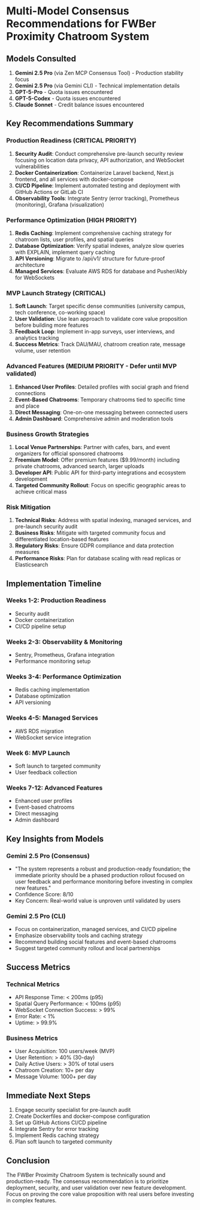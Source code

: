 # Multi-Model Consensus Recommendations for FWBer Proximity Chatroom System

## Models Consulted
1. **Gemini 2.5 Pro** (via Zen MCP Consensus Tool) - Production stability focus
2. **Gemini 2.5 Pro** (via Gemini CLI) - Technical implementation details
3. **GPT-5-Pro** - Quota issues encountered
4. **GPT-5-Codex** - Quota issues encountered
5. **Claude Sonnet** - Credit balance issues encountered

## Key Recommendations Summary

### Production Readiness (CRITICAL PRIORITY)
1. **Security Audit**: Conduct comprehensive pre-launch security review focusing on location data privacy, API authorization, and WebSocket vulnerabilities
2. **Docker Containerization**: Containerize Laravel backend, Next.js frontend, and all services with docker-compose
3. **CI/CD Pipeline**: Implement automated testing and deployment with GitHub Actions or GitLab CI
4. **Observability Tools**: Integrate Sentry (error tracking), Prometheus (monitoring), Grafana (visualization)

### Performance Optimization (HIGH PRIORITY)
1. **Redis Caching**: Implement comprehensive caching strategy for chatroom lists, user profiles, and spatial queries
2. **Database Optimization**: Verify spatial indexes, analyze slow queries with EXPLAIN, implement query caching
3. **API Versioning**: Migrate to /api/v1/ structure for future-proof architecture
4. **Managed Services**: Evaluate AWS RDS for database and Pusher/Ably for WebSockets

### MVP Launch Strategy (CRITICAL)
1. **Soft Launch**: Target specific dense communities (university campus, tech conference, co-working space)
2. **User Validation**: Use lean approach to validate core value proposition before building more features
3. **Feedback Loop**: Implement in-app surveys, user interviews, and analytics tracking
4. **Success Metrics**: Track DAU/MAU, chatroom creation rate, message volume, user retention

### Advanced Features (MEDIUM PRIORITY - Defer until MVP validated)
1. **Enhanced User Profiles**: Detailed profiles with social graph and friend connections
2. **Event-Based Chatrooms**: Temporary chatrooms tied to specific time and place
3. **Direct Messaging**: One-on-one messaging between connected users
4. **Admin Dashboard**: Comprehensive admin and moderation tools

### Business Growth Strategies
1. **Local Venue Partnerships**: Partner with cafes, bars, and event organizers for official sponsored chatrooms
2. **Freemium Model**: Offer premium features ($9.99/month) including private chatrooms, advanced search, larger uploads
3. **Developer API**: Public API for third-party integrations and ecosystem development
4. **Targeted Community Rollout**: Focus on specific geographic areas to achieve critical mass

### Risk Mitigation
1. **Technical Risks**: Address with spatial indexing, managed services, and pre-launch security audit
2. **Business Risks**: Mitigate with targeted community focus and differentiated location-based features
3. **Regulatory Risks**: Ensure GDPR compliance and data protection measures
4. **Performance Risks**: Plan for database scaling with read replicas or Elasticsearch

## Implementation Timeline

### Weeks 1-2: Production Readiness
- Security audit
- Docker containerization
- CI/CD pipeline setup

### Weeks 2-3: Observability & Monitoring
- Sentry, Prometheus, Grafana integration
- Performance monitoring setup

### Weeks 3-4: Performance Optimization
- Redis caching implementation
- Database optimization
- API versioning

### Weeks 4-5: Managed Services
- AWS RDS migration
- WebSocket service integration

### Week 6: MVP Launch
- Soft launch to targeted community
- User feedback collection

### Weeks 7-12: Advanced Features
- Enhanced user profiles
- Event-based chatrooms
- Direct messaging
- Admin dashboard

## Key Insights from Models

### Gemini 2.5 Pro (Consensus)
- "The system represents a robust and production-ready foundation; the immediate priority should be a phased production rollout focused on user feedback and performance monitoring before investing in complex new features."
- Confidence Score: 8/10
- Key Concern: Real-world value is unproven until validated by users

### Gemini 2.5 Pro (CLI)
- Focus on containerization, managed services, and CI/CD pipeline
- Emphasize observability tools and caching strategy
- Recommend building social features and event-based chatrooms
- Suggest targeted community rollout and local partnerships

## Success Metrics

### Technical Metrics
- API Response Time: < 200ms (p95)
- Spatial Query Performance: < 100ms (p95)
- WebSocket Connection Success: > 99%
- Error Rate: < 1%
- Uptime: > 99.9%

### Business Metrics
- User Acquisition: 100 users/week (MVP)
- User Retention: > 40% (30-day)
- Daily Active Users: > 30% of total users
- Chatroom Creation: 10+ per day
- Message Volume: 1000+ per day

## Immediate Next Steps
1. Engage security specialist for pre-launch audit
2. Create Dockerfiles and docker-compose configuration
3. Set up GitHub Actions CI/CD pipeline
4. Integrate Sentry for error tracking
5. Implement Redis caching strategy
6. Plan soft launch to targeted community

## Conclusion
The FWBer Proximity Chatroom System is technically sound and production-ready. The consensus recommendation is to prioritize deployment, security, and user validation over new feature development. Focus on proving the core value proposition with real users before investing in complex features.